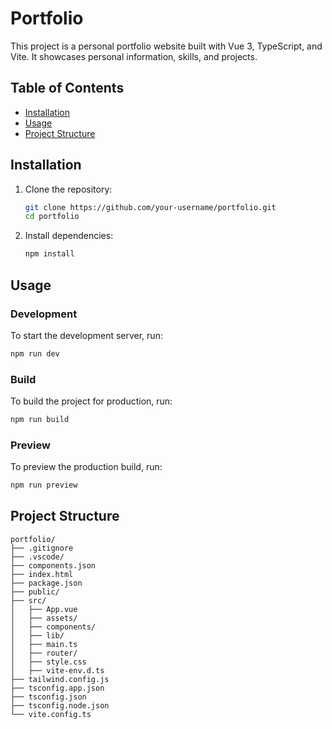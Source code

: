 # Portfolio

This project is a personal portfolio website built with Vue 3, TypeScript, and Vite. It showcases personal information, skills, and projects.

## Table of Contents

- [Installation](#installation)
- [Usage](#usage)
- [Project Structure](#project-structure)

## Installation

1. Clone the repository:

   ```sh
   git clone https://github.com/your-username/portfolio.git
   cd portfolio
   ```

2. Install dependencies:

   ```sh
   npm install
   ```

## Usage

### Development

To start the development server, run:

```sh
npm run dev
```

### Build

To build the project for production, run:

```sh
npm run build
```

### Preview

To preview the production build, run:

```sh
npm run preview
```

## Project Structure

```plaintext
portfolio/
├── .gitignore
├── .vscode/
├── components.json
├── index.html
├── package.json
├── public/
├── src/
│   ├── App.vue
│   ├── assets/
│   ├── components/
│   ├── lib/
│   ├── main.ts
│   ├── router/
│   ├── style.css
│   ├── vite-env.d.ts
├── tailwind.config.js
├── tsconfig.app.json
├── tsconfig.json
├── tsconfig.node.json
└── vite.config.ts
```
